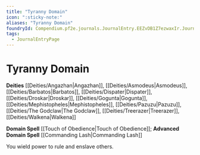 ```yaml
---
title: "Tyranny Domain"
icon: ":sticky-note:"
aliases: "Tyranny Domain"
foundryId: Compendium.pf2e.journals.JournalEntry.EEZvDB1Z7ezwaxIr.JournalEntryPage.T0JHj79aGphlZ4Mt
tags:
  - JournalEntryPage
---
```


# Tyranny Domain
**Deities** [[Deities/Angazhan|Angazhan]], [[Deities/Asmodeus|Asmodeus]], [[Deities/Barbatos|Barbatos]], [[Deities/Dispater|Dispater]], [[Deities/Droskar|Droskar]], [[Deities/Gogunta|Gogunta]], [[Deities/Mephistopheles|Mephistopheles]], [[Deities/Pazuzu|Pazuzu]], [[Deities/The Godclaw|The Godclaw]], [[Deities/Treerazer|Treerazer]], [[Deities/Walkena|Walkena]]

**Domain Spell** [[Touch of Obedience|Touch of Obedience]]; **Advanced Domain Spell** [[Commanding Lash|Commanding Lash]]

You wield power to rule and enslave others.
